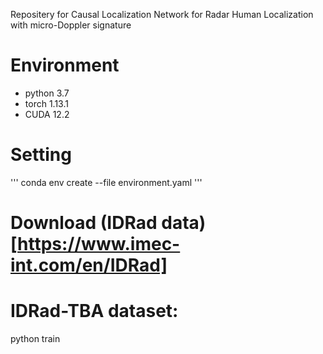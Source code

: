 Repositery for Causal Localization Network for Radar Human Localization with micro-Doppler signature

# Environment
- python 3.7
- torch 1.13.1
- CUDA 12.2

# Setting
'''
conda env create --file environment.yaml
'''

# Download (IDRad data)[https://www.imec-int.com/en/IDRad]


# IDRad-TBA dataset: 
python train
